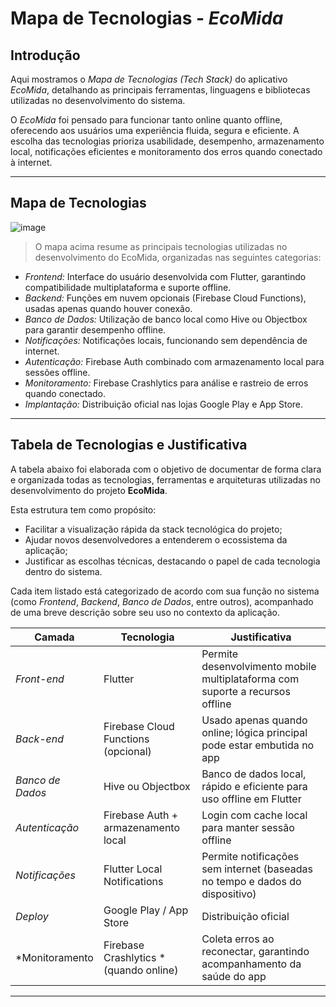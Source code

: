 # Mapa de Tecnologias - *EcoMida*

## Introdução

Aqui mostramos o *Mapa de Tecnologias (Tech Stack)* do aplicativo *EcoMida*, detalhando as principais ferramentas, linguagens e bibliotecas utilizadas no desenvolvimento do sistema.

O *EcoMida* foi pensado para funcionar tanto online quanto offline, oferecendo aos usuários uma experiência fluida, segura e eficiente. A escolha das tecnologias prioriza usabilidade, desempenho, armazenamento local, notificações eficientes e monitoramento dos erros quando conectado à internet.

---

## Mapa de Tecnologias

![image](https://github.com/user-attachments/assets/2fdf4395-ea48-4545-a42c-07c402315cee)


> O mapa acima resume as principais tecnologias utilizadas no desenvolvimento do EcoMida, organizadas nas seguintes categorias:
- *Frontend:* Interface do usuário desenvolvida com Flutter, garantindo compatibilidade multiplataforma e suporte offline.
- *Backend:* Funções em nuvem opcionais (Firebase Cloud Functions), usadas apenas quando houver conexão.
- *Banco de Dados:* Utilização de banco local como Hive ou Objectbox para garantir desempenho offline.
- *Notificações:* Notificações locais, funcionando sem dependência de internet.
- *Autenticação:* Firebase Auth combinado com armazenamento local para sessões offline.
- *Monitoramento:* Firebase Crashlytics para análise e rastreio de erros quando conectado.
- *Implantação:* Distribuição oficial nas lojas Google Play e App Store.

---

## Tabela de Tecnologias e Justificativa

A tabela abaixo foi elaborada com o objetivo de documentar de forma clara e organizada todas as tecnologias, ferramentas e arquiteturas utilizadas no desenvolvimento do projeto **EcoMida**.

Esta estrutura tem como propósito:

- Facilitar a visualização rápida da stack tecnológica do projeto;
- Ajudar novos desenvolvedores a entenderem o ecossistema da aplicação;
- Justificar as escolhas técnicas, destacando o papel de cada tecnologia dentro do sistema.

Cada item listado está categorizado de acordo com sua função no sistema (como *Frontend*, *Backend*, *Banco de Dados*, entre outros), acompanhado de uma breve descrição sobre seu uso no contexto da aplicação.



| Camada          | Tecnologia                               | Justificativa                                                                                  |
|-----------------|------------------------------------------|------------------------------------------------------------------------------------------------|
| *Front-end*   | Flutter                                  | Permite desenvolvimento mobile multiplataforma com suporte a recursos offline                 |
| *Back-end*    | Firebase Cloud Functions (opcional)   | Usado apenas quando online; lógica principal pode estar embutida no app                       |
| *Banco de Dados* | Hive ou Objectbox                     | Banco de dados local, rápido e eficiente para uso offline em Flutter                          |
| *Autenticação* | Firebase Auth + armazenamento local     | Login com cache local para manter sessão offline                                              |
| *Notificações* | Flutter Local Notifications             | Permite notificações sem internet (baseadas no tempo e dados do dispositivo)                  |
| *Deploy*       | Google Play / App Store                 | Distribuição oficial                                                                           |
| *Monitoramento| Firebase Crashlytics *(quando online)  | Coleta erros ao reconectar, garantindo acompanhamento da saúde do app                         |

---
